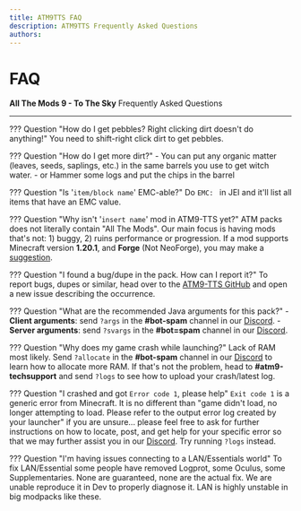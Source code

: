 ```yaml
---
title: ATM9TTS FAQ
description: ATM9TTS Frequently Asked Questions
authors: 
---
```


# FAQ

**All The Mods 9 - To The Sky** Frequently Asked Questions

---

??? Question "How do I get pebbles? Right clicking dirt doesn't do anything!"
	You need to shift-right click dirt to get pebbles.

??? Question "How do I get more dirt?"
	- You can put any organic matter (leaves, seeds, saplings, etc.) in the same barrels you use to get witch water.
	- or Hammer some logs and put the chips in the barrel

??? Question "Is '`item/block name`' EMC-able?"
	Do `EMC: ` in JEI and it'll list all items that have an EMC value.

??? Question "Why isn't '`insert name`' mod in ATM9-TTS yet?"
    ATM packs does not literally contain "All The Mods". Our main focus is having mods that's not: 1) buggy, 2) ruins performance or progression. If a mod supports Minecraft version **1.20.1**, and **Forge** (Not NeoForge), you may make a [suggestion](https://github.com/AllTheMods/ATM-9/issues/1).
	
??? Question "I found a bug/dupe in the pack. How can I report it?"
    To report bugs, dupes or similar, head over to the [ATM9-TTS GitHub](https://github.com/AllTheMods/All-the-mods-9-Sky/issues) and open a new issue describing the occurrence.

??? Question "What are the recommended Java arguments for this pack?"
    - **Client arguments**: send `?args` in the **#bot-spam** channel in our [Discord](https://discord.com/invite/allthemods).
    - **Server arguments**: send `?svargs` in the **#bot=spam** channel in our [Discord](https://discord.com/invite/allthemods).

??? Question "Why does my game crash while launching?"
    Lack of RAM most likely. Send `?allocate` in the **#bot-spam** channel in our [Discord](https://discord.com/invite/allthemods) to learn how to allocate more RAM. If that's not the problem, head to **#atm9-techsupport** and send `?logs` to see how to upload your crash/latest log.

??? Question "I crashed and got `Error code 1`, please help"
    `Exit code 1` is a generic error from Minecraft. It is no different than "game didn't load, no longer attempting to load. Please refer to the output error log created by your launcher" if you are unsure... please feel free to ask for further instructions on how to locate, post, and get help for your specific error so that we may further assist you in our [Discord](https://discord.com/invite/allthemods). Try running `?logs` instead.

??? Question "I'm having issues connecting to a LAN/Essentials world"
    To fix LAN/Essential some people have removed Logprot, some Oculus, some Supplementaries. None are guaranteed, none are the actual fix. We are unable reproduce it in Dev to properly diagnose it. LAN is highly unstable in big modpacks like these.
